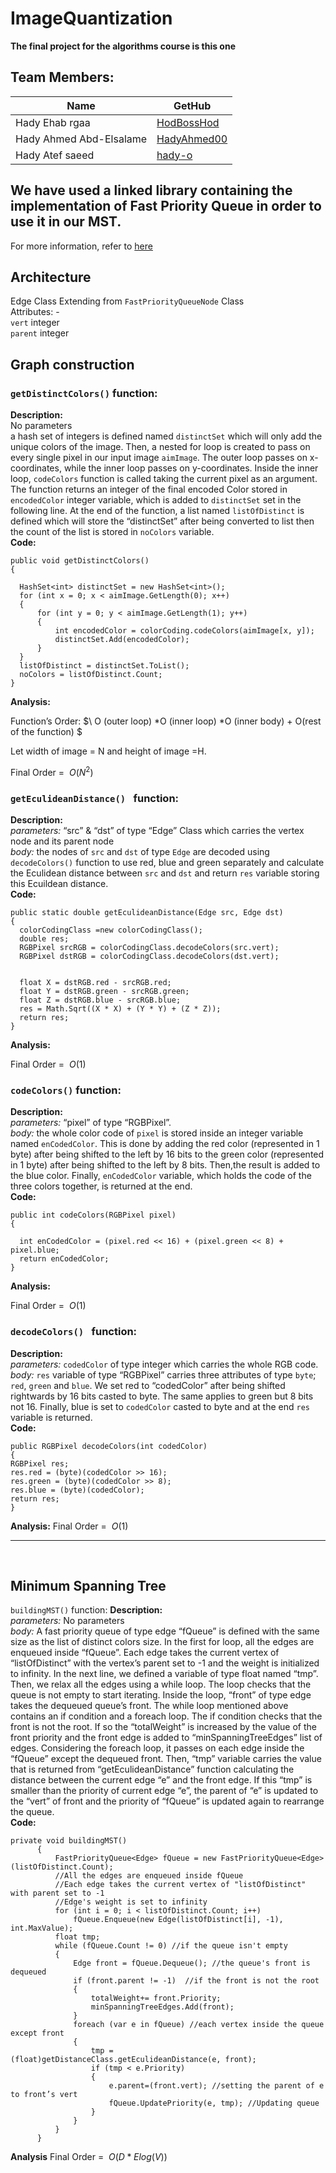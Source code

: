 # ImageQuantization
**The final project for the algorithms course is this one**
## Team Members:
|         Name  | GetHub |
| ------------- | ------------- |
| Hady Ehab rgaa  |[HodBossHod](https://github.com/HodBossHod)  |
| Hady Ahmed Abd-Elsalame  | [HadyAhmed00](https://github.com/HadyAhmed00)  |
| Hady Atef saeed  | [hady-o](https://github.com/hady-o)  |
## We have used a linked library containing the implementation of Fast Priority Queue in order to use it in our MST. 
For more information, refer to [here](https://github.com/BlueRaja/High-Speed-Priority-Queue-for-C-Sharp/wiki/Getting-Started)
<br>

## Architecture

  Edge Class 
  Extending from `FastPriorityQueueNode` Class<br>
  Attributes: -<br>
    `vert` integer <br>
    `parent` integer <br>
## Graph construction
  ### 	`getDistinctColors()` function:
  **Description:** <br>
  No parameters <br>
  a hash set of integers is defined named `distinctSet` which will only add the unique colors of the image. 
  Then, a nested for loop is created to pass on every single pixel in our input image `aimImage`. The outer loop passes on x-coordinates,
  while the inner loop passes on y-coordinates. Inside the inner loop, `codeColors` function is called taking the current pixel as an argument.
  The function returns an integer of the final encoded Color stored in `encodedColor` integer variable, which is added to `distinctSet` set in the following line.
  At the end of the function, a list named `listOfDistinct` is defined which will store the “distinctSet” after being converted to list then the count of the list is
  stored in `noColors` variable.<br>
  **Code:**
  <br>
  
  ```
public void getDistinctColors()
{

    HashSet<int> distinctSet = new HashSet<int>();
    for (int x = 0; x < aimImage.GetLength(0); x++)
    {
        for (int y = 0; y < aimImage.GetLength(1); y++)
        {
            int encodedColor = colorCoding.codeColors(aimImage[x, y]);
            distinctSet.Add(encodedColor);
        }
    }
    listOfDistinct = distinctSet.ToList();
    noColors = listOfDistinct.Count;
}
```
**Analysis:**

Function’s Order: $\ O (outer loop) *O (inner loop) *O (inner body) + O(rest of the function) $

Let width of image = N and height of image =H.

Final Order =  $\ O(N^2)$
<br>

### 	`getEculideanDistance() ` function:
  **Description:** <br>
  *parameters:* “src” & “dst” of type “Edge” Class which carries the vertex node and its parent node <br>
*body:* the nodes of `src` and `dst` of type `Edge` are decoded using `decodeColors()` function to use red,
blue and green separately and calculate the Eculidean distance between `src` and `dst` and return `res` variable storing this Ecuildean distance.
<br>
  **Code:**
  <br>
  
  ```
public static double getEculideanDistance(Edge src, Edge dst)
{
    colorCodingClass =new colorCodingClass();
    double res;
    RGBPixel srcRGB = colorCodingClass.decodeColors(src.vert);
    RGBPixel dstRGB = colorCodingClass.decodeColors(dst.vert);


    float X = dstRGB.red - srcRGB.red;
    float Y = dstRGB.green - srcRGB.green;
    float Z = dstRGB.blue - srcRGB.blue;
    res = Math.Sqrt((X * X) + (Y * Y) + (Z * Z));
    return res;
}

```
**Analysis:**

Final Order =  $\ O(1)$

### 	`codeColors()` function:
  **Description:** <br>
  *parameters:* “pixel” of type “RGBPixel”.  <br>
*body:* the whole color code of `pixel` is stored inside an integer variable named `enCodedColor`. This is done by adding 
the red color (represented in 1 byte) after being shifted to the left by 16 bits to the green color (represented in 1 byte) after being shifted to the left
by 8 bits. Then,the result is added to the blue color. Finally, `enCodedColor` variable, which holds the code of the three colors together, is returned at the end.
<br>
  **Code:**
  <br>
  
  ```
public int codeColors(RGBPixel pixel)
{

    int enCodedColor = (pixel.red << 16) + (pixel.green << 8) + pixel.blue;
    return enCodedColor;
}
```
**Analysis:**

Final Order =  $\ O(1)$

### 	`decodeColors() ` function:
  **Description:** <br>
  *parameters:* `codedColor` of type integer which carries the whole RGB code.   <br>
*body:* `res` variable of type “RGBPixel” carries three attributes of type `byte`; `red`, `green` 
and `blue`. We set red to “codedColor” after being shifted rightwards by 16 bits casted to byte.
The same applies to green but 8 bits not 16. Finally, blue is set to `codedColor` casted to byte and at 
the end `res` variable is returned.
<br>
  **Code:**
  <br>
  
  ```
public RGBPixel decodeColors(int codedColor)
{
  RGBPixel res;
  res.red = (byte)(codedColor >> 16);
  res.green = (byte)(codedColor >> 8);
  res.blue = (byte)(codedColor);
  return res;
}

```
**Analysis:**
Final Order =  $\ O(1)$
<br>

------------------------------------------------------------------------------------------------------------------

<br>

## Minimum Spanning Tree
`buildingMST()` function:
**Description:** <br>
  *parameters:* No parameters   <br>
*body:* A fast priority queue of type edge “fQueue” is defined with the same size as the list of
distinct colors size. In the first for loop, all the edges are enqueued inside “fQueue”. Each edge
takes the current vertex of “listOfDistinct” with the vertex’s parent set to -1 and the weight is
initialized to infinity. In the next line, we defined a variable of type float named “tmp”. Then,
we relax all the edges using a while loop. The loop checks that the queue is not empty to start iterating.
Inside the loop, “front” of type edge takes the dequeued queue’s front. The while loop mentioned above
contains an if condition and a foreach loop. The if condition checks that the front is not the root.
If so the “totalWeight” is increased by the value of the front priority and the front edge is added to 
“minSpanningTreeEdges” list of edges. Considering the foreach loop, it passes on each edge inside the
“fQueue” except the dequeued front. Then, “tmp” variable carries the value that is returned from 
“getEculideanDistance” function calculating the distance between the current edge “e” and the front edge.
If this “tmp” is smaller than the priority of current edge “e”, the parent of “e” is updated to the “vert” 
of front and the priority of “fQueue” is updated again to rearrange the queue.
<br>
  **Code:**
  <br>
  
  ```
  private void buildingMST()
        {
            FastPriorityQueue<Edge> fQueue = new FastPriorityQueue<Edge>(listOfDistinct.Count);
            //All the edges are enqueued inside fQueue
            //Each edge takes the current vertex of "listOfDistinct" with parent set to -1
            //Edge's weight is set to infinity
            for (int i = 0; i < listOfDistinct.Count; i++)
                fQueue.Enqueue(new Edge(listOfDistinct[i], -1), int.MaxValue);
            float tmp;
            while (fQueue.Count != 0) //if the queue isn't empty
            {
                Edge front = fQueue.Dequeue(); //the queue's front is dequeued
                if (front.parent != -1)  //if the front is not the root
                {
                    totalWeight+= front.Priority;
                    minSpanningTreeEdges.Add(front);
                }
                foreach (var e in fQueue) //each vertex inside the queue except front
                {
                    tmp = (float)getDistanceClass.getEculideanDistance(e, front);
                    if (tmp < e.Priority) 
                    {
                        e.parent=(front.vert); //setting the parent of e to front’s vert
                        fQueue.UpdatePriority(e, tmp); //Updating queue
                    }
                }
            }
        }
```
  **Analysis**
  Final Order =  $\ O(D * E log(V))$
  
  
  
  
  
  






